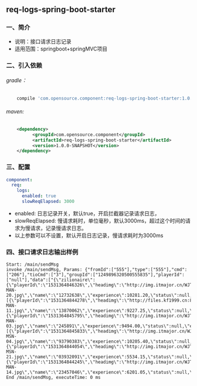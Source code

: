 ## req-logs-spring-boot-starter

### 一、简介

- 说明：接口请求日志记录
- 适用范围：springboot+springMVC项目


### 二、引入依赖

###### gradle：
```groovy
    compile 'com.opensource.component:req-logs-spring-boot-starter:1.0.0-SNAPSHOT'
```

###### maven:
```xml
    <dependency>
          <groupId>com.opensource.component</groupId>
          <artifactId>req-logs-spring-boot-starter</artifactId>
          <version>1.0.0-SNAPSHOT</version>
    </dependency>
```


### 三、配置

```yaml
component:
  req:
    logs:
      enabled: true
      slowReqElapsed: 3000
```

- enabled: 日志记录开关，默认true，开启拦截器记录请求日志，
- slowReqElapsed: 慢请求耗时，单位毫秒，默认3000ms，超过这个时间的请求为慢请求，记录慢请求日志。
- 以上参数可以不设置，默认开启日志记录，慢请求耗时为3000ms


### 四、接口请求日志输出样例

```shell
Start: /main/sendMsg
invoke /main/sendMsg, Params: {"fromId":["555"],"type":["555"],"cmd":["206"],"tioCmd":["3"],"groupId":["1249896320500555835"],"playerId":["null"],"data":["{\"zilionaire\":{\"playerId\":\"1531364846326\",\"headimg\":\"http://img.itmajor.cn/WJTX-MAN-20.jpg\",\"name\":\"12732638\",\"experience\":10281.20,\"status\":null,\"enablePlay\":true,\"agentId\":94,\"lineId\":79},\"clever\":null,\"leftPlayers\":[{\"playerId\":\"1531364844278\",\"headimg\":\"http://files.kf1999.cn:81/files/admin/WJTX-MAN-11.jpg\",\"name\":\"13870062\",\"experience\":9227.25,\"status\":null,\"enablePlay\":true,\"agentId\":67,\"lineId\":82},{\"playerId\":\"1531364845795\",\"headimg\":\"http://img.itmajor.cn/WJTX-MAN-03.jpg\",\"name\":\"245891\",\"experience\":9494.00,\"status\":null,\"enablePlay\":true,\"agentId\":99,\"lineId\":87},null],\"rightPlayers\":[{\"playerId\":\"1531364845833\",\"headimg\":\"http://img.itmajor.cn/WJTX-MSN-04.jpg\",\"name\":\"93790383\",\"experience\":10205.40,\"status\":null,\"enablePlay\":true,\"agentId\":96,\"lineId\":50},{\"playerId\":\"1531364844054\",\"headimg\":\"http://img.itmajor.cn/WJTX-MSN-21.jpg\",\"name\":\"03932091\",\"experience\":5534.15,\"status\":null,\"enablePlay\":true,\"agentId\":50,\"lineId\":59},{\"playerId\":\"1531364844245\",\"headimg\":\"http://img.itmajor.cn/WJTX-MAN-14.jpg\",\"name\":\"23457046\",\"experience\":6201.05,\"status\":null,\"enablePlay\":true,\"agentId\":72,\"lineId\":52}]}"]}
End /main/sendMsg, executeTime: 0 ms
```